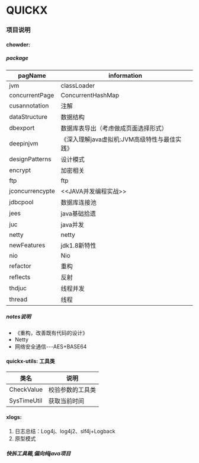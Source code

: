 # QUICKX

### 项目说明
#### chowder: 
##### package
pagName | information
-------| -----|
jvm|classLoader
concurrentPage| ConcurrentHashMap
cusannotation| 注解
dataStructure| 数据结构
dbexport | 数据库表导出（考虑做成页面选择形式）
deepinjvm | 《深入理解java虚拟机:JVM高级特性与最佳实践》
designPatterns| 设计模式
encrypt| 加密相关
ftp| ftp
jconcurrencypte | <<JAVA并发编程实战>>
jdbcpool | 数据库连接池
jees | java基础拾遗 
juc | java并发
netty | netty
newFeatures | jdk1.8新特性
nio | Nio
refactor | 重构
reflects | 反射
thdjuc | 线程并发
thread | 线程

##### notes说明
- 《重构，改善既有代码的设计》
- Netty
- 网络安全通信---AES+BASE64


 
#### quickx-utils: 工具类
类名 | 说明
-------| -----|
CheckValue| 校验参数的工具类
SysTimeUtil| 获取当前时间

#### xlogs:
1. 日志总结：Log4j、log4j2、slf4j+Logback
2. 原型模式


##### 快拆工具箱,偏向纯java项目